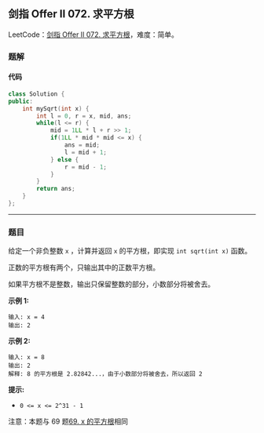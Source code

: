 ## 剑指 Offer II 072. 求平方根

LeetCode：[剑指 Offer II 072. 求平方根](https://leetcode.cn/problems/jJ0w9p/)，难度：简单。

### 题解

#### 代码

```c++
class Solution {
public:
    int mySqrt(int x) {
        int l = 0, r = x, mid, ans;
        while(l <= r) {
            mid = 1LL * l + r >> 1;
            if(1LL * mid * mid <= x) {
                ans = mid;
                l = mid + 1;
            } else {
                r = mid - 1;
            }
        }
        return ans;
    }
};
```



---



### 题目

给定一个非负整数 `x` ，计算并返回 `x` 的平方根，即实现 `int sqrt(int x)` 函数。

正数的平方根有两个，只输出其中的正数平方根。

如果平方根不是整数，输出只保留整数的部分，小数部分将被舍去。

 

**示例 1:**

```
输入: x = 4
输出: 2
```

**示例 2:**

```
输入: x = 8
输出: 2
解释: 8 的平方根是 2.82842...，由于小数部分将被舍去，所以返回 2
```

 

**提示:**

- `0 <= x <= 2^31 - 1`

 

注意：本题与 69 题[69. x 的平方根](https://leetcode-cn.com/problems/sqrtx/)相同


